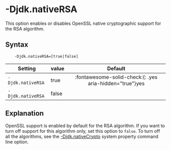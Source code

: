 <!--
* Copyright (c) 2017, 2022 IBM Corp. and others
*
* This program and the accompanying materials are made
* available under the terms of the Eclipse Public License 2.0
* which accompanies this distribution and is available at
* https://www.eclipse.org/legal/epl-2.0/ or the Apache
* License, Version 2.0 which accompanies this distribution and
* is available at https://www.apache.org/licenses/LICENSE-2.0.
*
* This Source Code may also be made available under the
* following Secondary Licenses when the conditions for such
* availability set forth in the Eclipse Public License, v. 2.0
* are satisfied: GNU General Public License, version 2 with
* the GNU Classpath Exception [1] and GNU General Public
* License, version 2 with the OpenJDK Assembly Exception [2].
*
* [1] https://www.gnu.org/software/classpath/license.html
* [2] http://openjdk.java.net/legal/assembly-exception.html
*
* SPDX-License-Identifier: EPL-2.0 OR Apache-2.0 OR GPL-2.0 WITH
* Classpath-exception-2.0 OR LicenseRef-GPL-2.0 WITH Assembly-exception
-->

# -Djdk.nativeRSA

This option enables or disables OpenSSL native cryptographic support for the RSA algorithm.


## Syntax

        -Djdk.nativeRSA=[true|false]


| Setting           | value    | Default                                                                        |
|-------------------|----------|:------------------------------------------------------------------------------:|
| `-Djdk.nativeRSA` | true     | :fontawesome-solid-check:{: .yes aria-hidden="true"}<span class="sr-only">yes</span> |
| `-Djdk.nativeRSA` | false    |                                                                                |

## Explanation

OpenSSL support is enabled by default for the RSA algorithm. If you want to turn off support for this algorithm only, set this option to `false`. To turn off all the algorithms, see the [-Djdk.nativeCrypto](djdknativecrypto.md) system property command line option.




<!-- ==== END OF TOPIC ==== djdknativersa.md ==== -->
